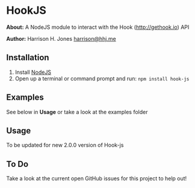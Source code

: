 # HookJS

**About:** A NodeJS module to interact with the Hook (http://gethook.io) API

**Author:** Harrison H. Jones <harrison@hhj.me>

## Installation

1. Install [NodeJS](http://nodejs.org/)
2. Open up a terminal or command prompt and run: `npm install hook-js`

## Examples

See below in **Usage** or take a look at the examples folder

## Usage

To be updated for new 2.0.0 version of Hook-js

## To Do

Take a look at the current open GitHub issues for this project to help out!